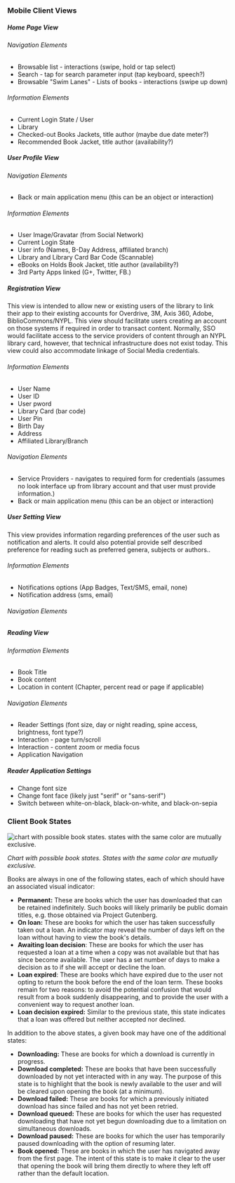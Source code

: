 ### Mobile Client Views

##### Home Page View

###### Navigation Elements

* Browsable list - interactions (swipe, hold or tap select)
* Search - tap for search parameter input (tap keyboard, speech?)
* Browsable "Swim Lanes" - Lists of books - interactions (swipe up down) 

###### Information Elements

* Current Login State / User
* Library
* Checked-out Books Jackets, title author (maybe due date meter?)
* Recommended Book Jacket, title author (availability?) 

##### User Profile View

###### Navigation Elements

* Back or main application menu (this can be an object or interaction)

###### Information Elements

* User Image/Gravatar (from Social Network)
* Current Login State
* User info (Names, B-Day Address, affiliated branch)
* Library and Library Card Bar Code (Scannable)
* eBooks on Holds Book Jacket, title author (availability?) 
* 3rd Party Apps linked (G+, Twitter, FB.) 



##### Registration View
This view is intended to allow new or existing users of the library to link their app to their existing accounts for Overdrive, 3M, Axis 360, Adobe, BiblioCommons/NYPL.  This view should facilitate users creating an account on those systems if required in order to transact content.  Normally, SSO would facilitate access to the service providers of content through an NYPL library card, however, that technical infrastructure does not exist today.  This view could also accommodate linkage of Social Media credentials.

###### Information Elements

* User Name
* User ID
* User pword
* Library Card (bar code)
* User Pin
* Birth Day
* Address
* Affiliated Library/Branch

###### Navigation Elements

* Service Providers - navigates to required form for credentials (assumes no look interface up from library account and that user must provide information.)
* Back or main application menu (this can be an object or interaction)

##### User Setting View
This view provides information regarding preferences of the user such as notification and alerts.  It could also potential provide self described preference for reading such as preferred genera, subjects or authors..

###### Information Elements

* Notifications options (App Badges, Text/SMS, email, none)
* Notification address (sms, email)

###### Navigation Elements


##### Reading View

###### Information Elements

* Book Title
* Book content
* Location in content (Chapter, percent read or page if applicable)

###### Navigation Elements

* Reader Settings (font size, day or night reading, spine access, brightness, font type?)
* Interaction - page turn/scroll
* Interaction - content zoom or media focus
* Application Navigation

##### Reader Application Settings

* Change font size
* Change font face (likely just "serif" or "sans-serif")
* Switch between white-on-black, black-on-white, and black-on-sepia

### Client Book States

![chart with possible book states. states with the same color are mutually exclusive.](https://photos-6.dropbox.com/t/0/AAAgjN8LDw-yTXVHOQz6s808mty-tT5bkO9v9u-xVEYHww/12/2092213/png/1024x768/3/1400184000/0/2/book%20states.png/oUxNBo7D6ODUfWnazwmuUAZtUXWTKVaJVtqEsq0mg1c)

_Chart with possible book states. States with the same color are mutually exclusive._

Books are always in one of the following states, each of which should have an associated visual indicator:

* **Permanent:** These are books which the user has downloaded that can be retained indefinitely. Such books will likely primarily be public domain titles, e.g. those obtained via Project Gutenberg.
* **On loan:** These are books for which the user has taken successfully taken out a loan. An indicator may reveal the number of days left on the loan without having to view the book's details.
* **Awaiting loan decision**: These are books for which the user has requested a loan at a time when a copy was not available but that has since become available. The user has a set number of days to make a decision as to if she will accept or decline the loan.
* **Loan expired**: These are books which have expired due to the user not opting to return the book before the end of the loan term. These books remain for two reasons: to avoid the potential confusion that would result from a book suddenly disappearing, and to provide the user with a convenient way to request another loan.
* **Loan decision expired:** Similar to the previous state, this state indicates that a loan was offered but neither accepted nor declined.

In addition to the above states, a given book may have one of the additional states:

* **Downloading:** These are books for which a download is currently in progress.
* **Download completed:** These are books that have been successfully downloaded by not yet interacted with in any way. The purpose of this state is to highlight that the book is newly available to the user and will be cleared upon opening the book (at a minimum).
* **Download failed:** These are books for which a previously initiated download has since failed and has not yet been retried.
* **Download queued:** These are books for which the user has requested downloading that have not yet begun downloading due to a limitation on simultaneous downloads.
* **Download paused:** These are books for which the user has temporarily paused downloading with the option of resuming later.
* **Book opened:** These are books in which the user has navigated away from the first page. The intent of this state is to make it clear to the user that opening the book will bring them directly to where they left off rather than the default location.